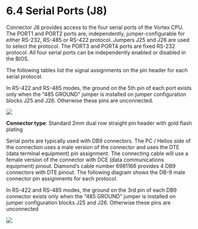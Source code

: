 # 6.4 Serial Ports (J8)

Connector J8 provides access to the four serial ports of the Vortex CPU. The PORT1 and PORT2 ports are, independently, jumper-configurable for either RS-232, RS-485 or RS-422 protocol. Jumpers J25 and J26 are used to select the protocol. The PORT3 and PORT4 ports are fixed RS-232 protocol. All four serial ports can be independently enabled or disabled in the BIOS.&#x20;

The following tables list the signal assignments on the pin header for each serial protocol.&#x20;

In RS-422 and RS-485 modes, the ground on the 5th pin of each port exists only when the “485 GROUND” jumper is installed on jumper configuration blocks J25 and J26. Otherwise these pins are unconnected.

![](broken-reference)

**Connector type**: Standard 2mm dual row straight pin header with gold flash plating

Serial ports are typically used with DB9 connectors. The PC / Helios side of the connection uses a male version of the connector and uses the DTE (data terminal equipment) pin assignment. The connecting cable will use a female version of the connector with DCE (data communications equipment) pinout. Diamond’s cable number 6981166 provides 4 DB9 connectors with DTE pinout. The following diagram shows the DB-9 male connector pin assignments for each protocol.

&#x20;In RS-422 and RS-485 modes, the ground on the 3rd pin of each DB9 connector exists only when the “485 GROUND” jumper is installed on jumper configuration blocks J25 and J26. Otherwise these pins are unconnected

![](broken-reference)
